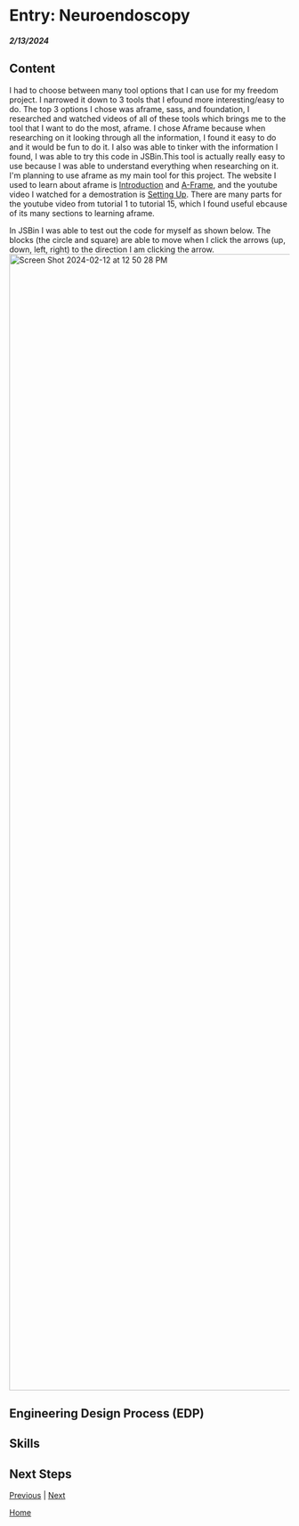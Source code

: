 # Entry: Neuroendoscopy
##### 2/13/2024

## Content 
I had to choose between many tool options that I can use for my freedom project. I narrowed it down to 3 tools that I efound more interesting/easy to do. The top 3 options I chose was aframe, sass, and foundation, I researched and watched videos of all of these tools which brings me to the tool that I want to do the most, aframe. I chose Aframe because when researching on it looking through all the information, I found it easy to do and it would be fun to do it. I also was able to tinker with the information I found, I was able to try this code in JSBin.This tool is actually really easy to use because I was able to understand everything when researching on it. I'm planning to use aframe as my main tool for this project. The website I used to learn about aframe is [Introduction](https://aframe.io/docs/1.5.0/introduction/) and [A-Frame](https://aframe.io/), and the youtube video I watched for a demostration is [Setting Up](https://www.youtube.com/watch?v=dv6_C4UqTfs&list=PLRtjMdoYXLf4inSULAHyCMqpIUj4cmBTr). There are many parts for the youtube video from tutorial 1 to tutorial 15, which I found useful ebcause of its many sections to learning aframe.

In JSBin I was able to test out the code for myself as shown below. The blocks (the circle and square) are able to move when I click the arrows (up, down, left, right) to the direction I am clicking the arrow.
<img width="2042" alt="Screen Shot 2024-02-12 at 12 50 28 PM" src="https://github.com/michellel7435/sep10-freedom-project/assets/146866515/024a964c-3c4f-48a0-aeea-c03e167b4f64">


## Engineering Design Process (EDP)




## Skills 


## Next Steps

[Previous](entry03.md) | [Next](entry05.md)

[Home](../README.md)
